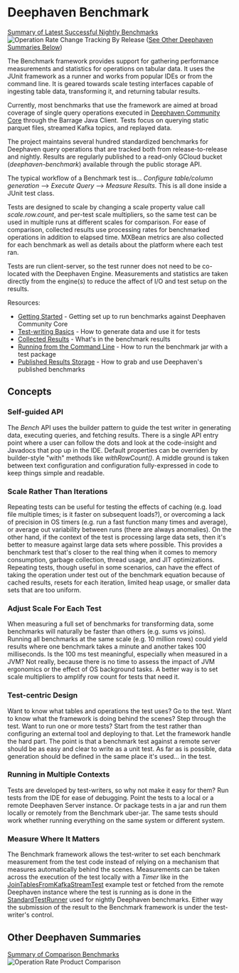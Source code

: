 # Deephaven Benchmark

[Summary of Latest Successful Nightly Benchmarks](docs/NightlySummary.md)
![Operation Rate Change Tracking By Release](https://storage.googleapis.com/deephaven-benchmark/nightly/deephaven/benchmark-summary.svg?)
([See Other Deephaven Summaries Below](#other-deephaven-summaries))

The Benchmark framework provides support for gathering performance measurements and statistics for operations on tabular data.  It uses the JUnit
framework as a runner and works from popular IDEs or from the command line. It is geared towards scale testing interfaces capable of ingesting 
table data, transforming it, and returning tabular results. 

Currently, most benchmarks that use the framework are aimed at broad coverage of single query operations executed in 
[Deephaven Community Core](https://deephaven.io/community/) through the Barrage Java Client. Tests focus on querying static parquet files, 
streamed Kafka topics, and replayed data.

The project maintains several hundred standardized benchmarks for Deephaven query operations that are tracked both from release-to-release and 
nightly. Results are regularly published to a read-only GCloud bucket (*deephaven-benchmark*) available through the public storage API. 

The typical workflow of a Benchmark test is... *Configure table/column generation* --> *Execute Query* --> *Measure Results*.  This is all done inside a JUnit test class.

Tests are designed to scale by changing a scale property value call *scale.row.count*, and per-test scale multipliers, so the same test can be used in multiple runs 
at different scales for comparison.  For ease of comparison, collected results use processing rates for benchmarked operations in addition to elapsed time. MXBean 
metrics are also collected for each benchmark as well as details about the platform where each test ran.

Tests are run client-server, so the test runner does not need to be co-located with the Deephaven Engine. Measurements and statistics are taken directly 
from the engine(s) to reduce the affect of I/O and test setup on the results.

Resources:
- [Getting Started](docs/GettingStarted.md) - Getting set up to run benchmarks against Deephaven Community Core
- [Test-writing Basics](docs/TestWritingBasics.md) - How to generate data and use it for tests
- [Collected Results](docs/CollectedResults.md) - What's in the benchmark results
- [Running from the Command Line](docs/CommandLine.md) - How to run the benchmark jar with a test package
- [Published Results Storage](docs/PublishedResults.md) - How to grab and use Deephaven's published benchmarks

## Concepts

### Self-guided API
The *Bench* API uses the builder pattern to guide the test writer in generating data, executing queries, and fetching results. There is a single API 
entry point where a user can follow the dots and look at the code-insight and Javadocs that pop up in the IDE. Default properties 
can be overriden by builder-style "with" methods like *withRowCount()*. A middle ground is taken between text configuration and configuration 
fully-expressed in code to keep things simple and readable.

### Scale Rather Than Iterations
Repeating tests can be useful for testing the effects of caching (e.g. load file multiple times; is it faster on subsequent loads?), or overcoming a lack of 
precision in OS timers (e.g. run a fast function many times and average), or average out variability between runs (there are always anomalies). On the other hand, 
if the context of the test is processing large data sets, then it's better to measure against large data sets where possible. This provides a benchmark test
that's closer to the real thing when it comes to memory consumption, garbage collection, thread usage, and JIT optimizations. Repeating tests, though useful in
some scenarios, can have the effect of taking the operation under test out of the benchmark equation because of cached results, resets for each iteration, 
limited heap usage, or smaller data sets that are too uniform.

### Adjust Scale For Each Test
When measuring a full set of benchmarks for transforming data, some benchmarks will naturally be faster than others (e.g. sums vs joins). Running all benchmarks
at the same scale (e.g. 10 million rows) could yield results where one benchmark takes a minute and another takes 100 milliseconds. Is the 100 ms test 
meaningful, especially when measured in a JVM? Not really, because there is no time to assess the impact of JVM ergonomics or the effect of OS background 
tasks. A better way is to set scale multipliers to amplify row count for tests that need it.

### Test-centric Design
Want to know what tables and operations the test uses? Go to the test. Want to know what the framework is doing behind the scenes? Step through the test.
Want to run one or more tests? Start from the test rather than configuring an external tool and deploying to that. Let the framework handle the hard part.
The point is that a benchmark test against a remote server should be as easy and clear to write as a unit test. As far as is possible, data generation 
should be defined in the same place it's used... in the test.

### Running in Multiple Contexts
Tests are developed by test-writers, so why not make it easy for them?  Run tests from the IDE for ease of debugging. Point the tests to a local or a remote
Deephaven Server instance. Or package tests in a jar and run them locally or remotely from the Benchmark uber-jar. The same tests should work whether 
running everything on the same system or different system.

### Measure Where It Matters
The Benchmark framework allows the test-writer to set each benchmark measurement from the test code instead of relying on a mechanism that measures 
automatically behind the scenes. Measurements can be taken across the execution of the test locally with a *Timer* like in the 
[JoinTablesFromKafkaStreamTest](src/it/java/io/deephaven/benchmark/tests/internal/examples/stream/JoinTablesFromKafkaStreamTest.java) example test
or fetched from the remote Deephaven instance where the test is running as is done in the 
[StandardTestRunner](src/it/java/io/deephaven/benchmark/tests/standard/StandardTestRunner.java) 
used for nightly Deephaven benchmarks. Either way the submission of the result to the Benchmark framework is under the test-writer's control.

## Other Deephaven Summaries

[Summary of Comparison Benchmarks](docs/ComparisonSummary.md)
![Operation Rate Product Comparison](https://storage.googleapis.com/deephaven-benchmark/compare/deephaven/benchmark-summary.svg?)
